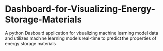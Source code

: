 # Dashboard-for-Visualizing-Energy-Storage-Materials
A python Dasboard application for visualizing machine learning model data and utilizes machine learning models real-time to predict the properties of energy storage materials

